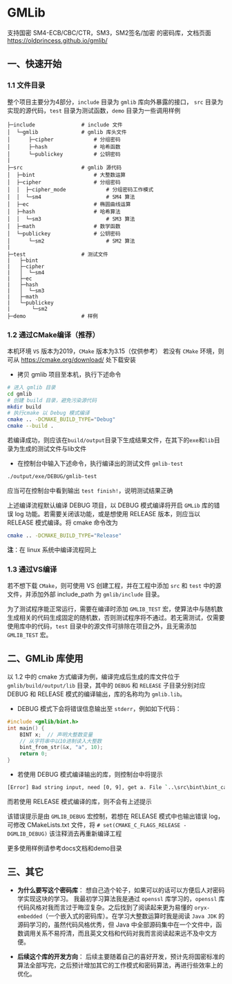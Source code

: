 ﻿# GMLib

支持国密 SM4-ECB/CBC/CTR，SM3，SM2签名/加密 的密码库，文档页面 https://oldprincess.github.io/gmlib/

## 一、快速开始

### 1.1 文件目录

整个项目主要分为4部分，`include` 目录为 `gmlib` 库向外暴露的接口， `src` 目录为实现的源代码，`test` 目录为测试函数，`demo` 目录为一些调用样例

```tree
├─include               # include 文件
│  └─gmlib              # gmlib 库头文件
│      ├─cipher             # 分组密码
│      ├─hash               # 哈希函数
│      └─publickey          # 公钥密码
|
├─src                   # gmlib 源代码
│  ├─bint                   # 大整数运算
│  ├─cipher                 # 分组密码
│  │  ├─cipher_mode             # 分组密码工作模式
│  │  └─sm4                     # SM4 算法
│  ├─ec                     # 椭圆曲线运算
│  ├─hash                   # 哈希算法
│  │  └─sm3                     # SM3 算法
│  ├─math                   # 数学函数
│  └─publickey              # 公钥密码
│      └─sm2                    # SM2 算法
|
├─test                  # 测试文件
|   ├─bint
|   ├─cipher
|   │  └─sm4
|   ├─ec
|   ├─hash
|   │  └─sm3
|   ├─math
|   └─publickey
|       └─sm2
├─demo                  # 样例
```

### 1.2 通过CMake编译（推荐）

本机环境 `VS` 版本为2019，`CMake` 版本为3.15（仅供参考）
若没有 `CMake` 环境，则可从 https://cmake.org/download/ 处下载安装

* 拷贝 gmlib 项目至本机，执行下述命令

```bash
# 进入 gmlib 目录
cd gmlib
# 创建 build 目录，避免污染源代码
mkdir build
# 执行cmake 以 Debug 模式编译
cmake .. -DCMAKE_BUILD_TYPE="Debug"
cmake --build .
```

若编译成功，则应该在`build/output`目录下生成结果文件，在其下的`exe`和`lib`目录为生成的测试文件与lib文件

* 在控制台中输入下述命令，执行编译出的测试文件 `gmlib-test`

```bash
./output/exe/DEBUG/gmlib-test
```

应当可在控制台中看到输出 `test finish!`，说明测试结果正确

上述编译流程默认编译 DEBUG 项目，以 DEBUG 模式编译将开启 `GMLib` 库的错误 log 功能。若需要关闭该功能，或是想使用 RELEASE 版本，则应当以 RELEASE 模式编译。将 cmake 命令改为

```bash
cmake .. -DCMAKE_BUILD_TYPE="Release"
```

**注**：在 linux 系统中编译流程同上

### 1.3 通过VS编译

若不想下载 `CMake`，则可使用 VS 创建工程，并在工程中添加 `src` 和 `test` 中的源文件，并添加外部 include_path 为 `gmlib/include` 目录。

为了测试程序能正常运行，需要在编译时添加 `GMLIB_TEST` 宏，使算法中与随机数生成相关的代码生成固定的随机数，否则测试程序将不通过。若无需测试，仅需要使用库中的代码，`test` 目录中的源文件可排除在项目之外，且无需添加 `GMLIB_TEST` 宏。

## 二、GMLib 库使用

以 1.2 中的 cmake 方式编译为例，编译完成后生成的库文件位于 `gmlib/build/output/lib` 目录，其中的 `DEBUG` 和 `RELEASE` 子目录分别对应 DEBUG 和 RELEASE 模式的编译输出，库的名称均为 `gmlib.lib`。

* DEBUG 模式下会将错误信息输出至 `stderr`，例如如下代码：

```c
#include <gmlib/bint.h>
int main() {
    BINT x;  // 声明大整数变量
    // 从字符串中以10进制读入大整数
    bint_from_str(&x, "a", 10); 
    return 0;
}
```

* 若使用 DEBUG 模式编译输出的库，则控制台中将提示

```bash
[Error] Bad string input, need [0, 9], get a. File `..\src\bint\bint_cast.c`, line 68, in `bint_from_str`
```

而若使用 RELEASE 模式编译的库，则不会有上述提示

该错误提示是由 `GMLIB_DEBUG` 宏控制，若想在 RELEASE 模式中也输出错误 log，可修改 CMakeLists.txt 文件，将 `# set(CMAKE_C_FLAGS_RELEASE -DGMLIB_DEBUG)` 该注释消去再重新编译工程

更多使用样例请参考docs文档和demo目录

## 三、其它

* **为什么要写这个密码库**：
想自己造个轮子，如果可以的话可以方便后人对密码学实现这块的学习。
我最初学习算法我是通过 `openssl` 库学习的，`openssl` 库代码风格对我而言过于晦涩复杂。之后找到了阅读起来更为易懂的 `oryx-embedded`（一个嵌入式的密码库）。在学习大整数运算时我是阅读 `Java JDK` 的源码学习的，虽然代码风格优秀，但 Java 中全部源码集中在一个文件中，函数调用关系不易捋清，而且英文文档和代码对我而言阅读起来远不及中文方便。

* **后续这个库的开发方向**：
后续主要随着自己的喜好开发，预计先将国密标准的算法全部写完，之后预计增加其它的工作模式和密码算法，再进行些效率上的优化。

